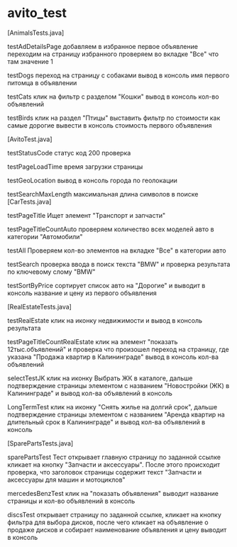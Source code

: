 # avito_test
[AnimalsTests.java]

testAdDetailsPage добавляем в избранное первое объявление переходим на страницу избранного проверяем во вкладке "Все" что там значение 1

testDogs переход на страницу с собаками вывод в консоль имя первого питомца в объявлении

testCats клик на фильтр с разделом "Кошки" вывод в консоль кол-во объявлений

testBirds клик на раздел "Птицы" выставить фильтр по стоимости как самые дорогие вывести в консоль стоимость первого объявления

[AvitoTest.java]

testStatusCode статус код 200 проверка

testPageLoadTime время загрузки страницы

testGeoLocation вывод в консоль города по геолокации

testSearchMaxLength максимальная длина символов в поиске [CarTests.java]

testPageTitle Ищет элемент "Транспорт и запчасти"

testPageTitleCountAuto проверяем количество всех моделей авто в категории "Автомобили"

testAll Проверяем кол-во элементов на вкладке "Все" в категории авто

testSearch проверка ввода в поиск текста "BMW" и проверка результата по ключевому слому "BMW"

testSortByPrice сортирует список авто на "Дорогие" и выводит в консоль название и цену из первого объявления

[RealEstateTests.java]

testRealEstate клик на иконку недвижимости и вывод в консоль результата

testPageTitleCountRealEstate клик на элемент "показать 12тыс.объявлений" и проверка что произошел переход на страницу, где указана "Продажа квартир в Калининграде" вывод в консоль кол-ва объявлений

selectTestJK клик на иконку Выбрать ЖК в каталоге, дальше подтверждение страницы элементом с названием "Новостройки (ЖК) в Калининграде" и вывод кол-ва объявлений в консоль

LongTermTest клик на иконку "Снять жилье на долгий срок", дальше подтверждение страницы элементом с названием "Аренда квартир на длительный срок в Калининграде" и вывод кол-ва объявлений в консоль

[SparePartsTests.java]

sparePartsTest Тест открывает главную страницу по заданной ссылке кликает на кнопку "Запчасти и аксессуары". После этого происходит проверка, что заголовок страницы содержит текст "Запчасти и аксессуары для машин и мотоциклов"

mercedesBenzTest клик на "показать объявления" выводит название страницы и кол-во объявлений в консоль

discsTest открывает страницу по заданной ссылке, кликает на кнопку фильтра для выбора дисков, после чего кликает на объявление о продаже дисков и собирает наименование объявления и цену выводит в консоль
